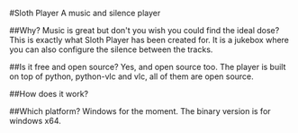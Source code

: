 #Sloth Player
A music and silence player

##Why?
Music is great but don't you wish you could find the ideal dose? This is exactly what Sloth Player has been created for. It is a jukebox where you can also configure the silence between the tracks.

##Is it free and open source?
Yes, and open source too. The player is built on top of python, python-vlc and vlc, all of them are open source.

##How does it work?

##Which platform?
Windows for the moment. The binary version is for windows x64.